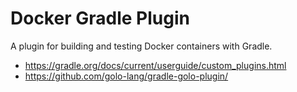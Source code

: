 # Docker Gradle Plugin

A plugin for building and testing Docker containers with Gradle.


* <https://gradle.org/docs/current/userguide/custom_plugins.html>
* <https://github.com/golo-lang/gradle-golo-plugin/>